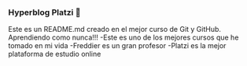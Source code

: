 ### Hyperblog Platzi 💚

Este es un README.md creado en el mejor curso de Git y GitHub.
Aprendiendo como nunca!!!
-Este es uno de los mejores cursos que he tomado en mi vida
-Freddier es un gran profesor
-Platzi es la mejor plataforma de estudio online
